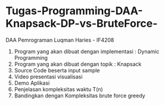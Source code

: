# Tugas-Programming-DAA-Knapsack-DP-vs-BruteForce-
DAA Pemrograman
Luqman Haries - IF4208

1. Program yang akan dibuat dengan implementasi : Dynamic Programming
2. Program yang akan dibuat dengan topik : Knapsack
3. Source Code beserta input sample
4. Video presentasi visualisasi
5. Demo Aplikasi
6. Penjelasan kompleksitas waktu T(n)
7. Bandingkan dengan Kompleksitas brute force greedy
